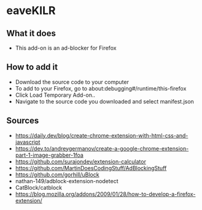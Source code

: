 # eaveKILR

## What it does

* This add-on is an ad-blocker for Firefox

## How to add it

* Download the source code to your computer
* To add to your Firefox, go to about:debugging#/runtime/this-firefox
* Click Load Temporary Add-on.. 
* Navigate to the source code you downloaded and select manifest.json


## Sources 
* https://daily.dev/blog/create-chrome-extension-with-html-css-and-javascript
* https://dev.to/andreygermanov/create-a-google-chrome-extension-part-1-image-grabber-1foa
* https://github.com/surajondev/extension-calculator
* https://github.com/MartinDoesCodingStuff/AdBlockingStuff
* https://github.com/gorhill/uBlock
* nathan-149/adblock-extension-nodetect
* CatBlock/catblock
* https://blog.mozilla.org/addons/2009/01/28/how-to-develop-a-firefox-extension/

